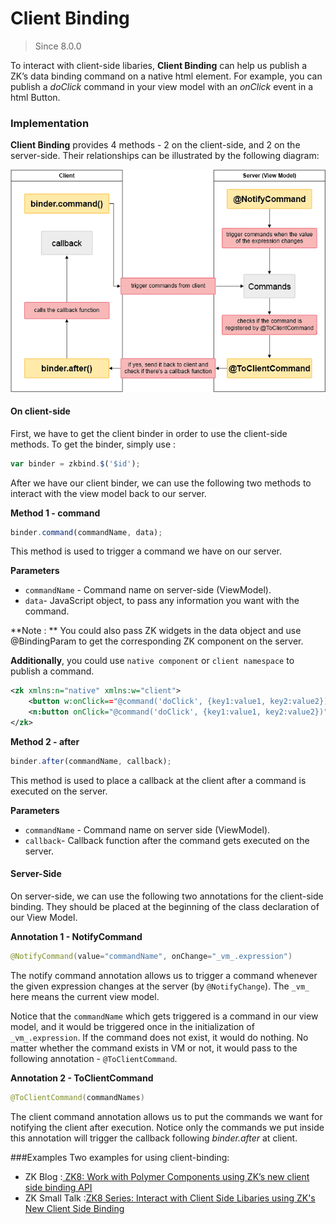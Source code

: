 # Client Binding


> Since 8.0.0

To interact with client-side libaries, **Client Binding** can help us publish a ZK’s data binding command on a native html element.
For example, you can publish a *doClick* command in your view model with an *onClick* event in a html Button.

### Implementation

**Client Binding** provides 4 methods - 2 on the client-side, and 2 on the server-side. Their relationships can be illustrated by the following diagram:

![ZK8_Client_Binding_Diagrammatic_Sketch](../images/ZK8_Client_Binding_Chart01.jpg)

#### On client-side

First, we have to get the client binder in order to use the client-side methods. To get the binder, simply use :

```javascript
var binder = zkbind.$('$id');
```
After we have our client binder, we can use the following two methods to interact with the view model back to our server.

**Method 1 - command**

```javascript
binder.command(commandName, data);
```
This method is used to trigger a command we have on our server.

**Parameters**
-   `commandName` - Command name on server-side (ViewModel).
-   `data`- JavaScript object, to pass any information you want with the command.

**Note : ** You could also pass ZK widgets in the data object and use @BindingParam to get the corresponding ZK component on the server.

**Additionally**, you could use `native component` or `client namespace` to publish a command.

```xml
<zk xmlns:n="native" xmlns:w="client">
	<button w:onClick=="@command('doClick', {key1:value1, key2:value2})"/>
	<n:button onClick="@command('doClick', {key1:value1, key2:value2})"/>
</zk>
```

**Method 2 - after**

```javascript
binder.after(commandName, callback);
```
This method is used to place a callback at the client after a command is executed on the server.

**Parameters**
-   `commandName` - Command name on server side (ViewModel).
-   `callback`- Callback function after the command gets executed on the server.

#### Server-Side

On server-side, we can use the following two annotations for the client-side binding. They should be placed at the beginning of the class declaration of our View Model.

**Annotation 1 - NotifyCommand**

```java
@NotifyCommand(value="commandName", onChange="_vm_.expression")
```

The notify command annotation allows us to trigger a command whenever the given expression changes at the server (by `@NotifyChange`). The `_vm_` here means the current view model.

Notice that the `commandName` which gets triggered is a command in our view model, and it would be triggered once in the initialization of `_vm_.expression`. If the command does not exist, it would do nothing. No matter whether the command exists in VM or not, it would pass to the following annotation - `@ToClientCommand`.

**Annotation 2 - ToClientCommand**

```java
@ToClientCommand(commandNames)
```

The client command annotation allows us to put the commands we want for notifying the client after execution. Notice only the commands we put inside this annotation will trigger the callback following *binder.after* at client.

###Examples
Two examples for using client-binding:
- ZK Blog :[
ZK8: Work with Polymer Components using ZK’s new client side binding API](http://blog.zkoss.org/index.php/2015/03/11/zk8-work-with-native-web-components-using-the-new-zk-client-side-data-binding-api/)
- ZK Small Talk :[ZK8 Series: Interact with Client Side Libaries using ZK's New Client Side Binding](http://books.zkoss.org/wiki/Small_Talks/2015/April/ZK8_Series:_Interact_with_Client_Side_Libaries_using_ZK8%27s_New_Client_Side_Binding)

